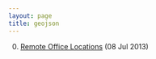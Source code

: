 ```yaml
---
layout: page
title: geojson
---
```


0. [Remote Office Locations](/noise/2013/07/08/remote-office.html) (08 Jul 2013) 
